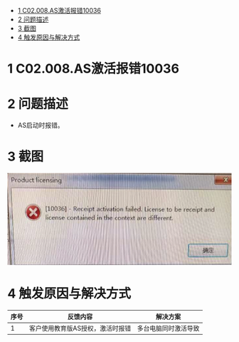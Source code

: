 - [1 C02.008.AS激活报错10036](#_1-c02008as%E6%BF%80%E6%B4%BB%E6%8A%A5%E9%94%9910036)
- [2 问题描述](#_2-%E9%97%AE%E9%A2%98%E6%8F%8F%E8%BF%B0)
- [3 截图](#_3-%E6%88%AA%E5%9B%BE)
- [4 触发原因与解决方式](#_4-%E8%A7%A6%E5%8F%91%E5%8E%9F%E5%9B%A0%E4%B8%8E%E8%A7%A3%E5%86%B3%E6%96%B9%E5%BC%8F)

# 1 C02.008.AS激活报错10036

# 2 问题描述

- AS启动时报错。

# 3 截图

![Img](./FILES/008AS激活报错10036.md/img-20220713155808.png)

# 4 触发原因与解决方式

| 序号 | 反馈内容 | 解决方案 |
| -- | -- | -- |
| 1 | 客户使用教育版AS授权，激活时报错 | 多台电脑同时激活导致 |

